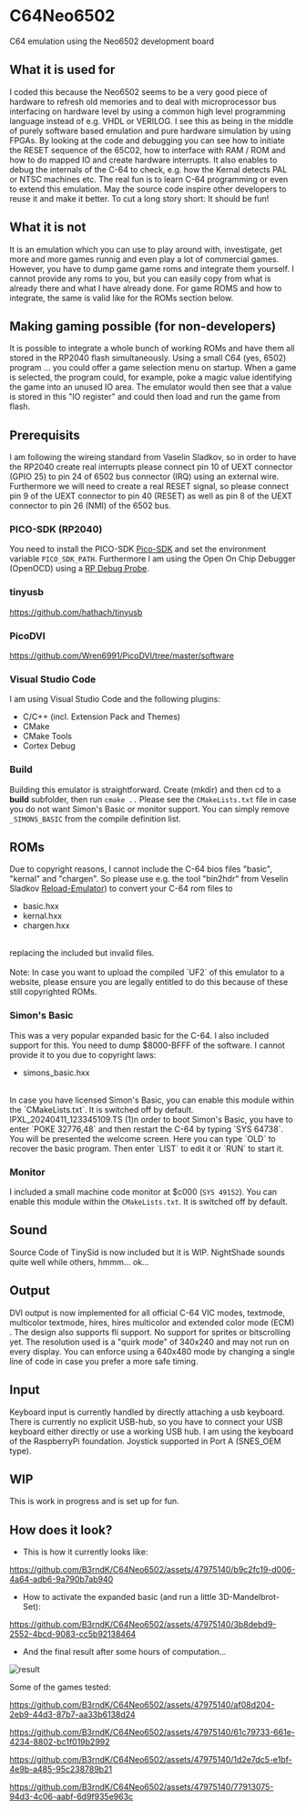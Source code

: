 # C64Neo6502
C64 emulation using the Neo6502 development board 

## What it is used for
I coded this because the Neo6502 seems to be a very good piece of hardware to refresh old memories and to deal with microprocessor bus interfacing on hardware level by using a common high level programming language instead of e.g. VHDL or VERILOG. I see this as being in the middle of purely software based emulation and pure hardware simulation by using FPGAs. By looking at the code and debugging you can see how to initiate the RESET sequence of the 65C02, how to interface with RAM / ROM and how to do mapped IO and create hardware interrupts. It also enables to debug the internals of the C-64 to check, e.g. how the Kernal detects PAL or NTSC machines etc. The real fun is to learn C-64 programming or even to extend this emulation. May the source code inspire other developers to reuse it and make it better. To cut a long story short: It should be fun!

## What it is not
It is an emulation which you can use to play around with, investigate, get more and more games runnig and even play a lot of commercial games. However, you have to dump game game roms and integrate them yourself. I cannot provide any roms to you, but you can easily copy from what is already there and what I have already done. For game ROMS and how to integrate, the same is valid like for the ROMs section below.

## Making gaming possible (for non-developers)
It is possible to integrate a whole bunch of working ROMs and have them all stored in the RP2040 flash simultaneously. Using a small C64 (yes, 6502) program ... you could offer a game selection menu on startup. When a game is selected, the program could, for example, poke a magic value identifying the game into an unused IO area. The emulator would then see that a value is stored in this "IO register" and could then load and run the game from flash.

## Prerequisits
I am following the wireing standard from Vaselin Sladkov, so in order to have the RP2040 create real interrupts please connect pin 10 of UEXT connector (GPIO 25) to pin 24 of 6502 bus connector (IRQ) using an external wire. Furthermore we will need to create a real RESET signal, so please connect pin 9 of the UEXT connector to pin 40 (RESET) as well as pin 8 of the UEXT connector to pin 26 (NMI) of the 6502 bus.

### PICO-SDK (RP2040)
You need to install the PICO-SDK [Pico-SDK](https://github.com/raspberrypi/pico-sdk) and set the environment variable `PICO_SDK_PATH`. Furthermore I am using the Open On Chip Debugger (OpenOCD) using a [RP Debug Probe](https://www.raspberrypi.com/products/debug-probe/).

### tinyusb
https://github.com/hathach/tinyusb

### PicoDVI
https://github.com/Wren6991/PicoDVI/tree/master/software

### Visual Studio Code
I am using Visual Studio Code and the following plugins:

<ul>
<li>C/C++ (incl. Extension Pack and Themes)</li>
<li>CMake</li>
<li>CMake Tools</li>
<li>Cortex Debug</li>
</ul>

### Build
Building this emulator is straightforward. Create (mkdir) and then cd to a **build** subfolder, then run `cmake ..`
Please see the `CMakeLists.txt` file in case you do not want Simon's Basic or monitor support. You can simply remove `_SIMONS_BASIC` from the compile definition list.  

## ROMs
Due to copyright reasons, I cannot include the C-64 bios files "basic", "kernal" and "chargen". So please use e.g. the tool "bin2hdr" from Veselin Sladkov [Reload-Emulator](https://github.com/vsladkov/reload-emulator)) to convert your C-64 rom files to 

<ul>
  <li>basic.hxx</li>
  <li>kernal.hxx</li>
  <li>chargen.hxx</li>
</ul><br>
replacing the included but invalid files.
<BR>
<BR>
Note: In case you want to upload the compiled `UF2` of this emulator to a website, please ensure you are legally entitled to do this because of these still copyrighted ROMs.

### Simon's Basic
This was a very popular expanded basic for the C-64. I also included support for this. You need to dump $8000-BFFF of the software. I cannot provide it to you due to copyright laws:
<ul>
  <li>simons_basic.hxx</li>
</ul><br>
In case you have licensed Simon's Basic, you can enable this module within the `CMakeLists.txt`. It is switched off by default.
IPXL_20240411_123345109.TS (1)n order to boot Simon's Basic, you have to enter `POKE 32776,48` and then restart the C-64 by typing `SYS 64738`. You will be presented the welcome screen. Here you can type `OLD` to recover the basic program. Then enter `LIST` to edit it or `RUN` to start it.

### Monitor
I included a small machine code monitor at $c000 (`SYS 49152`).
You can enable this module within the `CMakeLists.txt`. It is switched off by default.

## Sound
Source Code of TinySid is now included but it is WIP. NightShade sounds quite well while others, hmmm... ok...

## Output
DVI output is now implemented for all official C-64 VIC modes, textmode, multicolor textmode, hires, hires multicolor and extended color mode (ECM) . The design also supports fli support. No support for sprites or bitscrolling yet. The resolution used is a "quirk mode" of 340x240 and may not run on every display. You can enforce using a 640x480 mode by changing a single line of code in case you prefer a more safe timing.

## Input
Keyboard input is currently handled by directly attaching a usb keyboard. There is currently no explicit USB-hub, so you have to connect your USB keyboard either directly or use a working USB hub. I am using the keyboard of the RaspberryPi foundation. Joystick supported in Port A (SNES_OEM type).

## WIP
This is work in progress and is set up for fun. 

## How does it look?
* This is how it currently looks like:

https://github.com/B3rndK/C64Neo6502/assets/47975140/b9c2fc19-d006-4a64-adb6-9a790b7ab940

* How to activate the expanded basic (and run a little 3D-Mandelbrot-Set):


https://github.com/B3rndK/C64Neo6502/assets/47975140/3b8debd9-2552-4bcd-9083-cc5b92138464

* And the final result after some hours of computation...
  
![result](https://github.com/B3rndK/C64Neo6502/assets/47975140/7d0ea53a-ef3a-47bd-9427-aa0bf179def9)


Some of the games tested:


https://github.com/B3rndK/C64Neo6502/assets/47975140/af08d204-2eb9-44d3-87b7-aa33b6138d24


https://github.com/B3rndK/C64Neo6502/assets/47975140/61c79733-661e-4234-8802-bc1f019b2992


https://github.com/B3rndK/C64Neo6502/assets/47975140/1d2e7dc5-e1bf-4e9b-a485-95c238789b21


https://github.com/B3rndK/C64Neo6502/assets/47975140/77913075-94d3-4c06-aabf-6d9f935e963c


